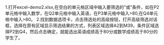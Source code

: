 1.打开excel-demo2.xlsx,在空白的单元格区域中输入要筛选的"或”条件，如在P2单元格中输入数学，在Q2单元格中输入英语，在P3单元格中输入>80,在Q4单元格中输入>80。
2.找到数据选项卡，点击筛选处的高级按钮，打开高级筛选对话框，选择在原有区域显示筛选结果的方式，列表区域选择A2到M39，条件区域选择P2到Q4，然后点击确定，就能选出英语成绩高于80分或数学成绩高于80分的学生了。
